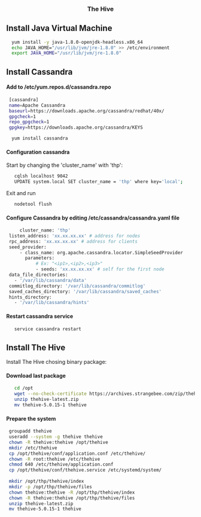 <div align="center">
  <h3 align="center">The Hive</h3>
</div>


## Install Java Virtual Machine
  ```sh
    yum install -y java-1.8.0-openjdk-headless.x86_64
    echo JAVA_HOME="/usr/lib/jvm/jre-1.8.0" >> /etc/environment
    export JAVA_HOME="/usr/lib/jvm/jre-1.8.0"
  ```
 
 ## Install Cassandra
 #### Add to /etc/yum.repos.d/cassandra.repo
   ```sh
    [cassandra]
    name=Apache Cassandra
    baseurl=https://downloads.apache.org/cassandra/redhat/40x/ 
    gpgcheck=1
    repo_gpgcheck=1
    gpgkey=https://downloads.apache.org/cassandra/KEYS
  ```
  
  ```sh
    yum install cassandra
  ```
  #### Configuration cassandra
  Start by changing the 'cluster_name' with 'thp': 
 ```sh
    cqlsh localhost 9042
    UPDATE system.local SET cluster_name = 'thp' where key='local';
  ```
  Exit and run
 ```sh
    nodetool flush
  ```
  #### Configure Cassandra by editing /etc/cassandra/cassandra.yaml file
   ```sh
    	cluster_name: 'thp'
	listen_address: 'xx.xx.xx.xx' # address for nodes
	rpc_address: 'xx.xx.xx.xx' # address for clients
	seed_provider:
		- class_name: org.apache.cassandra.locator.SimpleSeedProvider
		  parameters:
			  # Ex: "<ip1>,<ip2>,<ip3>"
			  - seeds: 'xx.xx.xx.xx' # self for the first node
	data_file_directories:
	  - '/var/lib/cassandra/data'
	commitlog_directory: '/var/lib/cassandra/commitlog'
	saved_caches_directory: '/var/lib/cassandra/saved_caches'
	hints_directory: 
	  - '/var/lib/cassandra/hints'
  ```
  
  #### Restart cassandra service
 ```sh
    service cassandra restart
  ```
  
## Install The Hive
Install The Hive chosing binary package:
#### Download last package
 ```sh
    cd /opt
    wget --no-check-certificate https://archives.strangebee.com/zip/thehive-latest.zip
    unzip thehive-latest.zip
    mv thehive-5.0.15-1 thehive
  ```
  #### Prepare the system
   ```sh
    groupadd thehive
    useradd --system -g thehive thehive
    chown -R thehive:thehive /opt/thehive
    mkdir /etc/thehive
    cp /opt/thehive/conf/application.conf /etc/thehive/
    chown -R root:thehive /etc/thehive
    chmod 640 /etc/thehive/application.conf
    cp /opt/thehive/conf/thehive.service /etc/systemd/system/
    
    mkdir /opt/thp/thehive/index
    mkdir -p /opt/thp/thehive/files
    chown thehive:thehive -R /opt/thp/thehive/index
    chown -R thehive:thehive /opt/thp/thehive/files
    unzip thehive-latest.zip
    mv thehive-5.0.15-1 thehive
  ```
  
  
